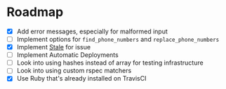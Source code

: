 # Roadmap
- [x] Add error messages, especially for malformed input
- [ ] Implement options for `find_phone_numbers` and `replace_phone_numbers`
- [x] Implement [Stale](https://github.com/probot/stale) for issue
- [ ] Implement Automatic Deployments
- [ ] Look into using hashes instead of array for testing infrastructure
- [ ] Look into using custom rspec matchers
- [x] Use Ruby that's already installed on TravisCI